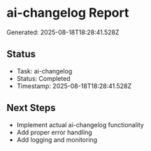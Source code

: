 # ai-changelog Report

Generated: 2025-08-18T18:28:41.528Z

## Status
- Task: ai-changelog
- Status: Completed
- Timestamp: 2025-08-18T18:28:41.528Z

## Next Steps
- Implement actual ai-changelog functionality
- Add proper error handling
- Add logging and monitoring
